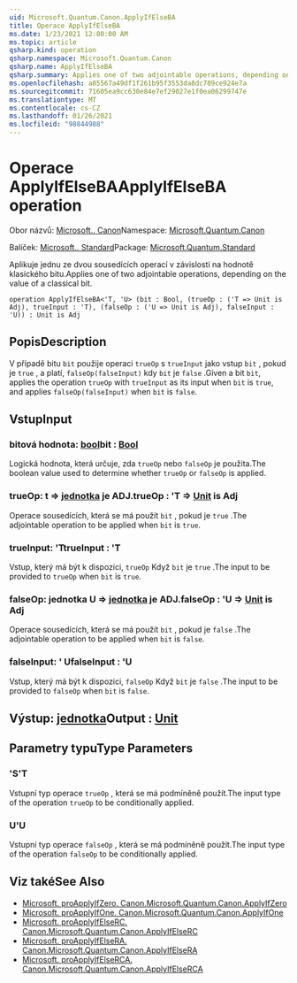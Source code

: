 ```yaml
---
uid: Microsoft.Quantum.Canon.ApplyIfElseBA
title: Operace ApplyIfElseBA
ms.date: 1/23/2021 12:00:00 AM
ms.topic: article
qsharp.kind: operation
qsharp.namespace: Microsoft.Quantum.Canon
qsharp.name: ApplyIfElseBA
qsharp.summary: Applies one of two adjointable operations, depending on the value of a classical bit.
ms.openlocfilehash: a85567a49df1f261b95f3553da8dc789ce924e7a
ms.sourcegitcommit: 71605ea9cc630e84e7ef29027e1f0ea06299747e
ms.translationtype: MT
ms.contentlocale: cs-CZ
ms.lasthandoff: 01/26/2021
ms.locfileid: "98844988"
---
```

# <a name="applyifelseba-operation"></a><span data-ttu-id="4b79f-102">Operace ApplyIfElseBA</span><span class="sxs-lookup"><span data-stu-id="4b79f-102">ApplyIfElseBA operation</span></span>

<span data-ttu-id="4b79f-103">Obor názvů: [Microsoft.. Canon](xref:Microsoft.Quantum.Canon)</span><span class="sxs-lookup"><span data-stu-id="4b79f-103">Namespace: [Microsoft.Quantum.Canon](xref:Microsoft.Quantum.Canon)</span></span>

<span data-ttu-id="4b79f-104">Balíček: [Microsoft.. Standard](https://nuget.org/packages/Microsoft.Quantum.Standard)</span><span class="sxs-lookup"><span data-stu-id="4b79f-104">Package: [Microsoft.Quantum.Standard](https://nuget.org/packages/Microsoft.Quantum.Standard)</span></span>


<span data-ttu-id="4b79f-105">Aplikuje jednu ze dvou sousedících operací v závislosti na hodnotě klasického bitu.</span><span class="sxs-lookup"><span data-stu-id="4b79f-105">Applies one of two adjointable operations, depending on the value of a classical bit.</span></span>

```qsharp
operation ApplyIfElseBA<'T, 'U> (bit : Bool, (trueOp : ('T => Unit is Adj), trueInput : 'T), (falseOp : ('U => Unit is Adj), falseInput : 'U)) : Unit is Adj
```


## <a name="description"></a><span data-ttu-id="4b79f-106">Popis</span><span class="sxs-lookup"><span data-stu-id="4b79f-106">Description</span></span>

<span data-ttu-id="4b79f-107">V případě bitu `bit` použije operaci `trueOp` s `trueInput` jako vstup `bit` , pokud je `true` , a platí, `falseOp(falseInput)` kdy `bit` je `false` .</span><span class="sxs-lookup"><span data-stu-id="4b79f-107">Given a bit `bit`, applies the operation `trueOp` with `trueInput` as its input when `bit` is `true`, and applies `falseOp(falseInput)` when `bit` is `false`.</span></span>

## <a name="input"></a><span data-ttu-id="4b79f-108">Vstup</span><span class="sxs-lookup"><span data-stu-id="4b79f-108">Input</span></span>

### <a name="bit--bool"></a><span data-ttu-id="4b79f-109">bitová hodnota: [bool](xref:microsoft.quantum.lang-ref.bool)</span><span class="sxs-lookup"><span data-stu-id="4b79f-109">bit : [Bool](xref:microsoft.quantum.lang-ref.bool)</span></span>

<span data-ttu-id="4b79f-110">Logická hodnota, která určuje, zda `trueOp` nebo `falseOp` je použita.</span><span class="sxs-lookup"><span data-stu-id="4b79f-110">The boolean value used to determine whether `trueOp` or `falseOp` is applied.</span></span>


### <a name="trueop--t--unit--is-adj"></a><span data-ttu-id="4b79f-111">trueOp: t => [jednotka](xref:microsoft.quantum.lang-ref.unit)  je ADJ.</span><span class="sxs-lookup"><span data-stu-id="4b79f-111">trueOp : 'T => [Unit](xref:microsoft.quantum.lang-ref.unit)  is Adj</span></span>

<span data-ttu-id="4b79f-112">Operace sousedících, která se má použít `bit` , pokud je `true` .</span><span class="sxs-lookup"><span data-stu-id="4b79f-112">The adjointable operation to be applied when `bit` is `true`.</span></span>


### <a name="trueinput--t"></a><span data-ttu-id="4b79f-113">trueInput: 'T</span><span class="sxs-lookup"><span data-stu-id="4b79f-113">trueInput : 'T</span></span>

<span data-ttu-id="4b79f-114">Vstup, který má být k dispozici, `trueOp` Když `bit` je `true` .</span><span class="sxs-lookup"><span data-stu-id="4b79f-114">The input to be provided to `trueOp` when `bit` is `true`.</span></span>


### <a name="falseop--u--unit--is-adj"></a><span data-ttu-id="4b79f-115">falseOp: jednotka U => [jednotka](xref:microsoft.quantum.lang-ref.unit)  je ADJ.</span><span class="sxs-lookup"><span data-stu-id="4b79f-115">falseOp : 'U => [Unit](xref:microsoft.quantum.lang-ref.unit)  is Adj</span></span>

<span data-ttu-id="4b79f-116">Operace sousedících, která se má použít `bit` , pokud je `false` .</span><span class="sxs-lookup"><span data-stu-id="4b79f-116">The adjointable operation to be applied when `bit` is `false`.</span></span>


### <a name="falseinput--u"></a><span data-ttu-id="4b79f-117">falseInput: ' U</span><span class="sxs-lookup"><span data-stu-id="4b79f-117">falseInput : 'U</span></span>

<span data-ttu-id="4b79f-118">Vstup, který má být k dispozici, `falseOp` Když `bit` je `false` .</span><span class="sxs-lookup"><span data-stu-id="4b79f-118">The input to be provided to `falseOp` when `bit` is `false`.</span></span>



## <a name="output--unit"></a><span data-ttu-id="4b79f-119">Výstup: [jednotka](xref:microsoft.quantum.lang-ref.unit)</span><span class="sxs-lookup"><span data-stu-id="4b79f-119">Output : [Unit](xref:microsoft.quantum.lang-ref.unit)</span></span>



## <a name="type-parameters"></a><span data-ttu-id="4b79f-120">Parametry typu</span><span class="sxs-lookup"><span data-stu-id="4b79f-120">Type Parameters</span></span>

### <a name="t"></a><span data-ttu-id="4b79f-121">'S</span><span class="sxs-lookup"><span data-stu-id="4b79f-121">'T</span></span>

<span data-ttu-id="4b79f-122">Vstupní typ operace `trueOp` , která se má podmíněně použít.</span><span class="sxs-lookup"><span data-stu-id="4b79f-122">The input type of the operation `trueOp` to be conditionally applied.</span></span>
### <a name="u"></a><span data-ttu-id="4b79f-123">U</span><span class="sxs-lookup"><span data-stu-id="4b79f-123">'U</span></span>

<span data-ttu-id="4b79f-124">Vstupní typ operace `falseOp` , která se má podmíněně použít.</span><span class="sxs-lookup"><span data-stu-id="4b79f-124">The input type of the operation `falseOp` to be conditionally applied.</span></span>

## <a name="see-also"></a><span data-ttu-id="4b79f-125">Viz také</span><span class="sxs-lookup"><span data-stu-id="4b79f-125">See Also</span></span>

- [<span data-ttu-id="4b79f-126">Microsoft. proApplyIfZero. Canon.</span><span class="sxs-lookup"><span data-stu-id="4b79f-126">Microsoft.Quantum.Canon.ApplyIfZero</span></span>](xref:Microsoft.Quantum.Canon.ApplyIfZero)
- [<span data-ttu-id="4b79f-127">Microsoft. proApplyIfOne. Canon.</span><span class="sxs-lookup"><span data-stu-id="4b79f-127">Microsoft.Quantum.Canon.ApplyIfOne</span></span>](xref:Microsoft.Quantum.Canon.ApplyIfOne)
- [<span data-ttu-id="4b79f-128">Microsoft. proApplyIfElseRC. Canon.</span><span class="sxs-lookup"><span data-stu-id="4b79f-128">Microsoft.Quantum.Canon.ApplyIfElseRC</span></span>](xref:Microsoft.Quantum.Canon.ApplyIfElseRC)
- [<span data-ttu-id="4b79f-129">Microsoft. proApplyIfElseRA. Canon.</span><span class="sxs-lookup"><span data-stu-id="4b79f-129">Microsoft.Quantum.Canon.ApplyIfElseRA</span></span>](xref:Microsoft.Quantum.Canon.ApplyIfElseRA)
- [<span data-ttu-id="4b79f-130">Microsoft. proApplyIfElseRCA. Canon.</span><span class="sxs-lookup"><span data-stu-id="4b79f-130">Microsoft.Quantum.Canon.ApplyIfElseRCA</span></span>](xref:Microsoft.Quantum.Canon.ApplyIfElseRCA)